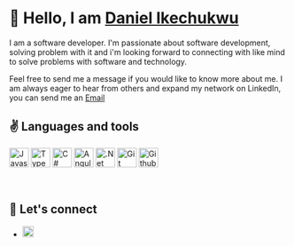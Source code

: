 # 👋 Hello, I am [Daniel Ikechukwu](https://www.linkedin.com/in/daniel-ikechukwu-122000217/)

I am a software developer. I'm passionate about software development, solving problem with it and i'm looking forward to connecting with like mind to solve problems with software and technology.

Feel free to send me a message if you would like to know more about me. I am always eager to hear from others and expand my network on LinkedIn, you can send me an [Email](danielikechukwu495@gmail.com)

## ✌ Languages and tools
<p>
  <img src="https://cdn.jsdelivr.net/gh/devicons/devicon/icons/javascript/javascript-original.svg" alt="Javascript" width="35" height="35"/>
  <img src="https://cdn.jsdelivr.net/gh/devicons/devicon/icons/typescript/typescript-original.svg" alt="Typescript" width="35" height="35"/>
  <img src="https://cdn.jsdelivr.net/gh/devicons/devicon/icons/csharp/csharp-original.svg" alt="C#" width="35" height="35"/>
  <img src="https://cdn.jsdelivr.net/gh/devicons/devicon/icons/angularjs/angularjs-original.svg" alt="Angular" width="35" height="35"/>
  <img src="https://cdn.jsdelivr.net/gh/devicons/devicon/icons/dotnetcore/dotnetcore-original.svg" alt=".Net" width="35" height="35"/>
  <img src="https://cdn.jsdelivr.net/gh/devicons/devicon/icons/git/git-original-wordmark.svg" alt="Git" width="35" height="35"/>
  <img src="https://cdn.jsdelivr.net/gh/devicons/devicon/icons/github/github-original-wordmark.svg" alt="Github" width="35" height="35"/>
</p>

<br/>

## 📱 Let's connect
- [<img src="https://cdn.jsdelivr.net/gh/devicons/devicon/icons/linkedin/linkedin-original.svg" alt="LinkedIn" width="20" height="auto"/>](https://www.linkedin.com/in/daniel-ikechukwu-122000217/)

